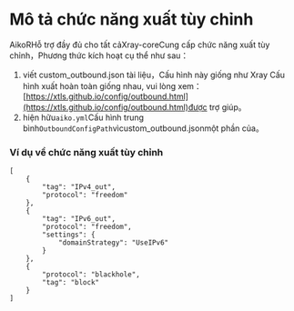# Mô tả chức năng xuất tùy chỉnh

AikoRHỗ trợ đầy đủ cho tất cảXray-coreCung cấp chức năng xuất tùy chỉnh，Phương thức kích hoạt cụ thể như sau：

1. viết custom\_outbound.json tài liệu，Cấu hình này giống như Xray Cấu hình xuất hoàn toàn giống nhau, vui lòng xem：[https://xtls.github.io/config/outbound.html](https://xtls.github.io/config/outbound.html)được trợ giúp。
2. hiện hữu`aiko.yml`Cấu hình trung bình`OutboundConfigPath`vìcustom\_outbound.jsonmột phần của。

### Ví dụ về chức năng xuất tùy chỉnh

```text
[
    {
        "tag": "IPv4_out",
        "protocol": "freedom"
    },
    {
        "tag": "IPv6_out",
        "protocol": "freedom",
        "settings": {
            "domainStrategy": "UseIPv6"
        }
    },
    {
        "protocol": "blackhole",
        "tag": "block"
    }
]
```


